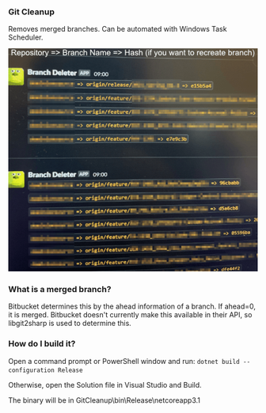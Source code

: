 ### Git Cleanup

Removes merged branches. Can be automated with Windows Task Scheduler.

![this is how it looks in slack](/slack.png)

### What is a merged branch?

Bitbucket determines this by the ahead information of a branch. If ahead=0, it is merged.
Bitbucket doesn't currently make this available in their API, so libgit2sharp is used to determine this.


### How do I build it?
Open a command prompt or PowerShell window and run: `dotnet build --configuration Release`

Otherwise, open the Solution file in Visual Studio and Build.

The binary will be in GitCleanup\bin\Release\netcoreapp3.1